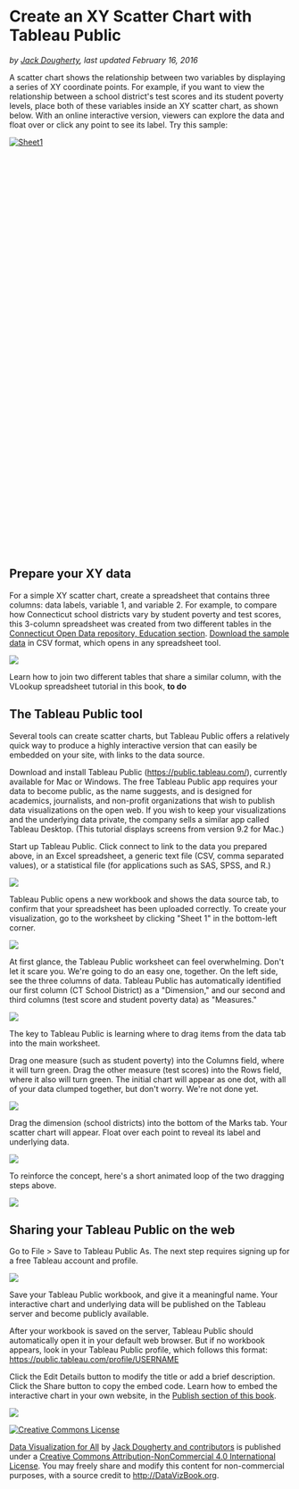 # Create an XY Scatter Chart with Tableau Public

*by [Jack Dougherty](introduction/contributors.md), last updated February 16, 2016*

A scatter chart shows the relationship between two variables by displaying a series of XY coordinate points. For example, if you want to view the relationship between a school district's test scores and its student poverty levels, place both of these variables inside an XY scatter chart, as shown below. With an online interactive version, viewers can explore the data and float over or click any point to see its label. Try this sample:

<script type='text/javascript' src='https://public.tableau.com/javascripts/api/viz_v1.js'></script><div class='tableauPlaceholder' style='width: 981px; height: 741px;'><noscript><a href='http:&#47;&#47;www.datavizbook.org&#47;content&#47;chart&#47;scatter-chart-tableau&#47;index.html'><img alt='Sheet1 ' src='https:&#47;&#47;public.tableau.com&#47;static&#47;images&#47;Da&#47;DataVizBook-simple-scatterchart&#47;Sheet1&#47;1_rss.png' style='border: none' /></a></noscript><object class='tableauViz' width='981' height='741' style='display:none;'><param name='host_url' value='https%3A%2F%2Fpublic.tableau.com%2F' /> <param name='site_root' value='' /><param name='name' value='DataVizBook-simple-scatterchart&#47;Sheet1' /><param name='tabs' value='no' /><param name='toolbar' value='yes' /><param name='static_image' value='https:&#47;&#47;public.tableau.com&#47;static&#47;images&#47;Da&#47;DataVizBook-simple-scatterchart&#47;Sheet1&#47;1.png' /> <param name='animate_transition' value='yes' /><param name='display_static_image' value='yes' /><param name='display_spinner' value='yes' /><param name='display_overlay' value='yes' /><param name='display_count' value='yes' /><param name='showVizHome' value='no' /><param name='showTabs' value='y' /><param name='bootstrapWhenNotified' value='true' /></object></div>

## Prepare your XY data
For a simple XY scatter chart, create a spreadsheet that contains three columns: data labels, variable 1, and variable 2. For example, to compare how Connecticut school districts vary by student poverty and test scores, this 3-column spreadsheet was created from two different tables in the [Connecticut Open Data repository, Education section](https://data.ct.gov/Education). [Download the sample data](CT-Districts-StudentPoverty-TestScore-2012-13.csv) in CSV format, which opens in any spreadsheet tool.

![](TableauPublic-prepare-data.png)

Learn how to join two different tables that share a similar column, with the VLookup spreadsheet tutorial in this book, **to do**

## The Tableau Public tool
Several tools can create scatter charts, but Tableau Public offers a relatively quick way to produce a highly interactive version that can easily be embedded on your site, with links to the data source.

Download and install Tableau Public (https://public.tableau.com/), currently available for Mac or Windows. The free Tableau Public app requires your data to become public, as the name suggests, and is designed for academics, journalists, and non-profit organizations that wish to publish data visualizations on the open web. If you wish to keep your visualizations and the underlying data private, the company sells a similar app called Tableau Desktop. (This tutorial displays screens from version 9.2 for Mac.)

Start up Tableau Public. Click connect to link to the data you prepared above, in an Excel spreadsheet, a generic text file (CSV, comma separated values), or a statistical file (for applications such as SAS, SPSS, and R.)

![](TableauPublic-connect.png)

Tableau Public opens a new workbook and shows the data source tab, to confirm that your spreadsheet has been uploaded correctly. To create your visualization, go to the worksheet by clicking "Sheet 1" in the bottom-left corner.

![](TableauPublic-data-source-go-to-worksheet.png)

At first glance, the Tableau Public worksheet can feel overwhelming. Don't let it scare you. We're going to do an easy one, together. On the left side, see the three columns of data. Tableau Public has automatically identified our first column (CT School District) as a "Dimension," and our second and third columns (test score and student poverty data) as "Measures."

![](TableauPublic-worksheet.png)

The key to Tableau Public is learning where to drag items from the data tab into the main worksheet.

Drag one measure (such as student poverty) into the Columns field, where it will turn green. Drag the other measure (test scores) into the Rows field, where it also will turn green. The initial chart will appear as one dot, with all of your data clumped together, but don't worry. We're not done yet.

![](TableauPublic-drag-each-measure.png)

Drag the dimension (school districts) into the bottom of the Marks tab. Your scatter chart will appear. Float over each point to reveal its label and underlying data.

![](TableauPublic-drag-dimension.png)

To reinforce the concept, here's a short animated loop of the two dragging steps above.

![](TableauPublic-scatter-chart-640.gif)

## Sharing your Tableau Public on the web

Go to File > Save to Tableau Public As. The next step requires signing up for a free Tableau account and profile.

![](TableauPublic-save-as.png)

Save your Tableau Public workbook, and give it a meaningful name. Your interactive chart and underlying data will be published on the Tableau server and become publicly available.

After your workbook is saved on the server, Tableau Public should automatically open it in your default web browser. But if no workbook appears, look in your Tableau Public profile, which follows this format: https://public.tableau.com/profile/USERNAME

Click the Edit Details button to modify the title or add a brief description. Click the Share button to copy the embed code. Learn how to embed the interactive chart in your own website, in the [Publish section of this book](publish/README.md).

![](TableauPublic-edit-embed.png)

<a rel="license" href="http://creativecommons.org/licenses/by-nc/4.0/"><img alt="Creative Commons License" style="border-width:0" src="https://i.creativecommons.org/l/by-nc/4.0/88x31.png" /></a>

[Data Visualization for All](http://datavizbook.org)
by [Jack Dougherty and contributors](introduction/contributors.md)
is published under a [Creative Commons Attribution-NonCommercial 4.0 International License](http://creativecommons.org/licenses/by-nc/4.0).
You may freely share and modify this content for non-commercial purposes, with a source credit to http://DataVizBook.org.

